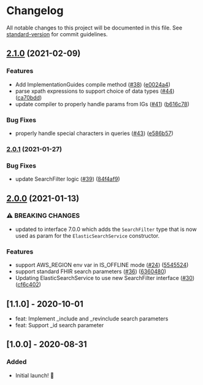 # Changelog

All notable changes to this project will be documented in this file. See [standard-version](https://github.com/conventional-changelog/standard-version) for commit guidelines.

## [2.1.0](https://github.com/awslabs/fhir-works-on-aws-search-es/compare/v2.0.1...v2.1.0) (2021-02-09)


### Features

* Add ImplementationGuides compile method ([#38](https://github.com/awslabs/fhir-works-on-aws-search-es/issues/38)) ([e0024a4](https://github.com/awslabs/fhir-works-on-aws-search-es/commit/e0024a4812591cbb2a056851be06cf7e9bfb35a7))
* parse xpath expressions to support choice of data types ([#44](https://github.com/awslabs/fhir-works-on-aws-search-es/issues/44)) ([ca70bdd](https://github.com/awslabs/fhir-works-on-aws-search-es/commit/ca70bdd16c84134b9b5da0662c69fabdd5f98565))
* update compiler to properly handle params from IGs ([#41](https://github.com/awslabs/fhir-works-on-aws-search-es/issues/41)) ([b616c78](https://github.com/awslabs/fhir-works-on-aws-search-es/commit/b616c78e3b9d87b1955e38af6c3242abc2f449da))


### Bug Fixes

* properly handle special characters in queries ([#43](https://github.com/awslabs/fhir-works-on-aws-search-es/issues/43)) ([e586b57](https://github.com/awslabs/fhir-works-on-aws-search-es/commit/e586b576c71c4583b61834af7aa209fa2f8ec4eb))

### [2.0.1](https://github.com/awslabs/fhir-works-on-aws-search-es/compare/v2.0.0...v2.0.1) (2021-01-27)


### Bug Fixes

* update SearchFilter logic ([#39](https://github.com/awslabs/fhir-works-on-aws-search-es/issues/39)) ([84f4af9](https://github.com/awslabs/fhir-works-on-aws-search-es/commit/84f4af99be9dd1ab5da100b0d52d870aa26a98a5))

## [2.0.0](https://github.com/awslabs/fhir-works-on-aws-search-es/compare/v1.1.0...v2.0.0) (2021-01-13)


### ⚠ BREAKING CHANGES

* updated to interface 7.0.0 which adds the `SearchFilter` type that is now used as param for the `ElasticSearchService` constructor.

### Features

* support AWS_REGION env var in IS_OFFLINE mode ([#24](https://github.com/awslabs/fhir-works-on-aws-search-es/issues/24)) ([5545524](https://github.com/awslabs/fhir-works-on-aws-search-es/commit/55455243c04e7a3a371232e70c040ff32066ce90))
* support standard FHIR search parameters ([#36](https://github.com/awslabs/fhir-works-on-aws-search-es/issues/36)) ([6360480](https://github.com/awslabs/fhir-works-on-aws-search-es/commit/636048020788e58cea780bca3cedf05f415b9ff6))
* Updating ElasticSearchService to use new SearchFilter interface ([#30](https://github.com/awslabs/fhir-works-on-aws-search-es/issues/30)) ([cf6c402](https://github.com/awslabs/fhir-works-on-aws-search-es/commit/cf6c40219e9c971beefc9d9c51781855b34aa7b7))

## [1.1.0] - 2020-10-01

- feat: Implement _include and _revinclude search parameters
- feat: Support _id search parameter

## [1.0.0] - 2020-08-31

### Added

- Initial launch! :rocket:
